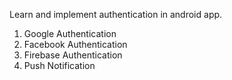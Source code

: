 Learn and implement authentication in android app.

1. Google Authentication
2. Facebook Authentication
3. Firebase Authentication
4. Push Notification
